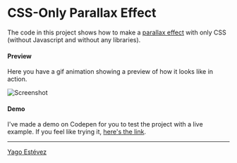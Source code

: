 # CSS-Only Parallax Effect

The code in this project shows how to make a [parallax effect](https://en.wikipedia.org/wiki/Parallax_scrolling) with only CSS (without Javascript and without any libraries).

#### Preview

Here you have a gif animation showing a preview of how it looks like in action.

![Screenshot](Screenshot.gif)

#### Demo

I've made a demo on Codepen for you to test the project with a live example. If you feel like trying it, [here's the link](https://codepen.io/yagoestevez/pen/EdgRMX).


---

[Yago Estévez](https://twitter.com/yagoestevez)